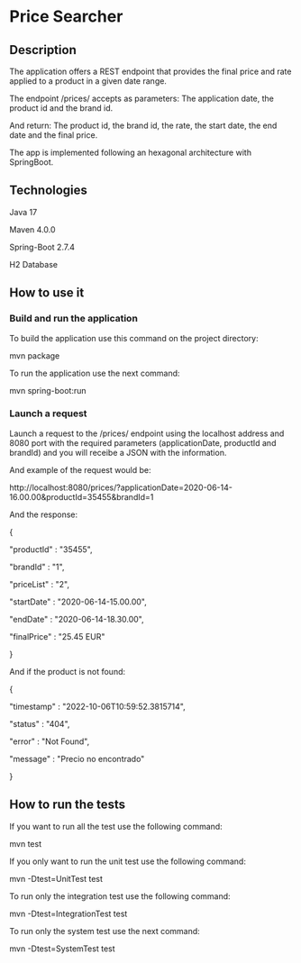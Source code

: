 # Price Searcher

## Description


The application offers a REST endpoint that provides the final price and rate applied to a product in a given date range.

The endpoint /prices/ accepts as parameters: The application date, the product id and the brand id.

And return: The product id, the brand id, the rate, the start date, the end date and the final price.

The app is implemented following an hexagonal architecture with SpringBoot.

## Technologies

Java 17

Maven 4.0.0

Spring-Boot 2.7.4

H2 Database

## How to use it

### Build and run the application

To build the application use this command on the project directory:

mvn package

To run the application use the next command:

mvn spring-boot:run

### Launch a request

Launch a request to the /prices/ endpoint using the localhost address and 8080 port with the required parameters (applicationDate, productId and brandId) and you will receibe a JSON with the information.

And example of the request would be:

http://localhost:8080/prices/?applicationDate=2020-06-14-16.00.00&productId=35455&brandId=1

And the response:

{

  "productId" : "35455",

  "brandId" : "1",

  "priceList" : "2",

  "startDate" : "2020-06-14-15.00.00",

  "endDate" : "2020-06-14-18.30.00",

  "finalPrice" : "25.45 EUR"
  
}

And if the product is not found:

{
 
 "timestamp" : "2022-10-06T10:59:52.3815714",
 
 "status" : "404",
 
 "error" : "Not Found",
 
 "message" : "Precio no encontrado"
 
}

## How to run the tests

If you want to run all the test use the following command:

mvn test

If you only want to run the unit test use the following command:

mvn -Dtest=UnitTest test

To run only the integration test use the following command:

mvn -Dtest=IntegrationTest test

To run only the system test use the next command:

mvn -Dtest=SystemTest test
